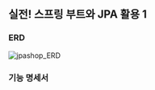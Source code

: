 ## 실전! 스프링 부트와 JPA 활용 1 
### ERD
![jpashop_ERD](https://github.com/user-attachments/assets/c1148d80-9cdc-445b-8f04-abdcf6e4e9fb)
### 기능 명세서
